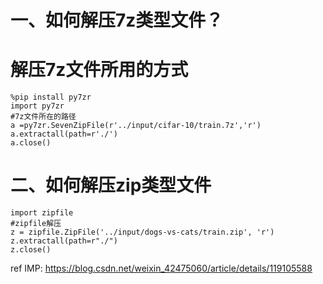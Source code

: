 # 一、如何解压7z类型文件？
# 解压7z文件所用的方式
```
%pip install py7zr
import py7zr
#7z文件所在的路径
a =py7zr.SevenZipFile(r'../input/cifar-10/train.7z','r')
a.extractall(path=r'./')
a.close()
```

# 二、如何解压zip类型文件
```
import zipfile
#zipfile解压
z = zipfile.ZipFile('../input/dogs-vs-cats/train.zip', 'r')
z.extractall(path=r"./")
z.close()
```
ref IMP: https://blog.csdn.net/weixin_42475060/article/details/119105588
